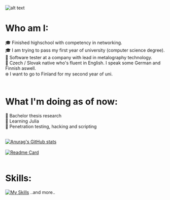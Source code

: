 ![alt text](https://cdn.discordapp.com/attachments/1010646787343786016/1066341434048921630/banner.png)

# Who am I:
🎓 Finished highschool with competency in networking. <br />
🎓 I am trying to pass my first year of university (computer science degree). <br />
🌌 Software tester at a company with lead in metalography technology. <br />
👥 Czech / Slovak native who's fluent in English. I speak some German and Finnish aswell. <br />
❄️ I want to go to Finland for my second year of uni. <br /><br />

# What I'm doing as of now:
🌌 Bachelor thesis research <br />
🌌 Learning Julia <br />
🌌 Penetration testing, hacking and scripting <br /><br />

[![Anurag's GitHub stats](https://github-readme-stats-git-masterrstaa-rickstaa.vercel.app/api?username=dr00gy&show_icons=true&theme=aura_dark&hide_title=true&hide_rank=true)](https://github.com/anuraghazra/github-readme-stats)
<br /><br />
[![Readme Card](https://github-readme-stats-git-masterrstaa-rickstaa.vercel.app/api/pin/?username=dr00gy&repo=Logicky-magnum-opus-naucny&show_icons=true&theme=aura_dark)](https://github.com/Dr00gy/Logicky-magnum-opus-naucny)
<br /><br />
# Skills:
[![My Skills](https://skillicons.dev/icons?i=html,css,sass,js,nodejs,vue,xd,arduino,c,cpp,julia,haskell,python,cmake,git,stackoverflow,vscode,linux)](https://skillicons.dev) ..and more..
